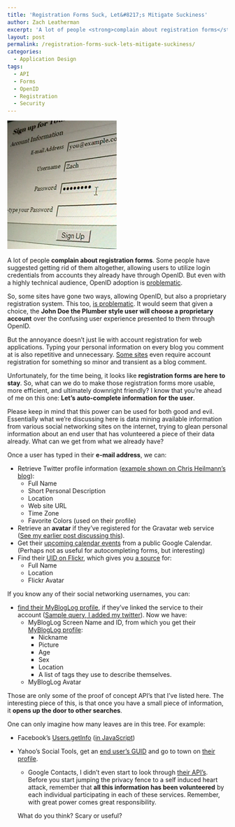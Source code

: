```yaml
---
title: 'Registration Forms Suck, Let&#8217;s Mitigate Suckiness'
author: Zach Leatherman
excerpt: 'A lot of people <strong>complain about registration forms</strong>. Some people have suggested getting rid of them altogether, allowing users to utilize login credentials from accounts they already have through OpenID.  But registration forms aren''t going away.  How can we make them more friendly?'
layout: post
permalink: /registration-forms-suck-lets-mitigate-suckiness/
categories:
  - Application Design
tags:
  - API
  - Forms
  - OpenID
  - Registration
  - Security
---
```


![Signup Form][1]

A lot of people **complain about registration forms**. Some people have suggested getting rid of them altogether, allowing users to utilize login credentials from accounts they already have through OpenID. But even with a highly technical audience, OpenID adoption is [problematic][2].

 [1]: /web/wp-content/uploads/2009/01/signup-form.png "signup-form"
 [2]: http://blog.stackoverflow.com/2008/10/stack-overflow-openid-case-study/

So, some sites have gone two ways, allowing OpenID, but also a proprietary registration system. This too, [is problematic][3]. It would seem that given a choice, the **John Doe the Plumber style user will choose a proprietary account** over the confusing user experience presented to them through OpenID.

 [3]: http://www.wetpaintcentral.com/page/OpenID?t=anon

But the annoyance doesn’t just lie with account registration for web applications. Typing your personal information on every blog you comment at is also repetitive and unnecessary. [Some sites][4] even require account registration for something so minor and transient as a blog comment.

 [4]: http://www.ajaxian.com

Unfortunately, for the time being, it looks like **registration forms are here to stay**. So, what can we do to make those registration forms more usable, more efficient, and ultimately downright friendly? I know that you’re ahead of me on this one: **Let’s auto-complete information for the user**.

Please keep in mind that this power can be used for both good and evil. Essentially what we’re discussing here is data mining available information from various social networking sites on the internet, trying to glean personal information about an end user that has volunteered a piece of their data already. What can we get from what we already have?

Once a user has typed in their **e-mail address**, we can:

*   Retrieve Twitter profile information ([example shown on Chris Heilmann’s blog][5]): 
    *   Full Name
    *   Short Personal Description
    *   Location
    *   Web site URL
    *   Time Zone
    *   Favorite Colors (used on their profile)
*   Retrieve an **avatar** if they’ve registered for the Gravatar web service ([See my earlier post discussing this][6]).
*   Get their [upcoming calendar events][7] from a public Google Calendar. (Perhaps not as useful for autocompleting forms, but interesting)
*   Find their [UID on Flickr][8], which gives you [a source][9] for: 
    *   Full Name
    *   Location
    *   Flickr Avatar

 [5]: http://www.wait-till-i.com/2009/01/08/using-twitter-as-a-data-provider-to-automatically-fill-forms/
 [6]: http://www.zachleat.com/web/2009/01/08/scare-your-visitors-with-this-javascript-gravatar-plugin/
 [7]: http://gdata-javascript-client.googlecode.com/svn/trunk/samples/calendar/simple_sample/simple_sample.html
 [8]: http://www.flickr.com/services/api/flickr.people.findByEmail.html
 [9]: http://www.flickr.com/services/api/flickr.people.getInfo.html

If you know any of their social networking usernames, you can:

*   [find their MyBlogLog profile][10], if they’ve linked the service to their account ([Sample query, I added my twitter][11]). Now we have: 
    *   MyBlogLog Screen Name and ID, from which you get their [MyBlogLog profile][12]: 
        *   Nickname
        *   Picture
        *   Age
        *   Sex
        *   Location
        *   A list of tags they use to describe themselves.
    *   MyBlogLog Avatar

 [10]: http://developer.yahoo.com/mybloglog/V1/member_find_byservice.html
 [11]: http://mybloglog.yahooapis.com/v1/user/service/twitter/zachleat?AppId=YahooDemo&format=xml
 [12]: http://developer.yahoo.com/mybloglog/V1/member_find_byid.html

Those are only some of the proof of concept API’s that I’ve listed here. The interesting piece of this, is that once you have a small piece of information, it **opens up the door to other searches**.

One can only imagine how many leaves are in this tree. For example:

*   Facebook’s [Users.getInfo][13] ([in JavaScript][14])
*   Yahoo’s Social Tools, get an [end user’s GUID][15] and go to town on [their profile][16]. 
    *   Google Contacts, I didn’t even start to look through [their API’s][17]. 
    Before you start jumping the privacy fence to a self induced heart attack, remember that **all this information has been volunteered** by each individual participating in each of these services. Remember, with great power comes great responsibility.
    
    What do you think? Scary or useful?

 [13]: http://wiki.developers.facebook.com/index.php/Users.getInfo
 [14]: http://wiki.developers.facebook.com/index.php/JavaScript_Client_Library
 [15]: http://developer.yahoo.com/social/rest_api_guide/introspective-guid-resource.html
 [16]: http://developer.yahoo.com/social/rest_api_guide/social_dir_api.html
 [17]: http://code.google.com/apis/contacts/
